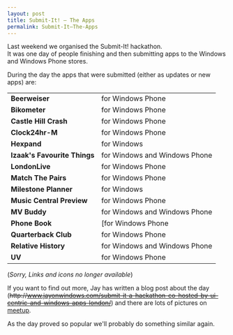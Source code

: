 ```yaml
---
layout: post
title: Submit-It! – The Apps
permalink: Submit-It–The-Apps
---
```


Last weekend we organised the Submit-It! hackathon.  
It was one day of people finishing and then submitting apps to the Windows and Windows Phone stores.

During the day the apps that were submitted (either as updates or new apps) are:

|     |     |
| --- | --- |
| **Beerweiser** | for Windows Phone  |
| **Bikometer** | for Windows Phone |
| **Castle Hill Crash** | for Windows Phone |
| **Clock24hr-M** | for Windows Phone |
| **Hexpand** | for Windows |
| **Izaak's Favourite Things** | for Windows and Windows Phone |
| **LondonLive** | for Windows Phone  |
| **Match The Pairs** | for Windows Phone  |
| **Milestone Planner** | for Windows |
| **Music Central Preview** | for Windows Phone |
| **MV Buddy** | for Windows and Windows Phone |
| **Phone Book** | [for Windows Phone |
| **Quarterback Club** | for Windows Phone |
| **Relative History** | for Windows and Windows Phone |
| **UV** | for Windows Phone |

(_Sorry, Links and icons no longer available_)

If you want to find out more, Jay has written a blog post about the day (~~http&#58;&#47;&#47;www.jayonwindows.com/submit-it-a-hackathon-co-hosted-by-ui-centric-and-windows-apps-london/~~) and there are lots of pictures on [meetup](http://www.meetup.com/wpuguk/photos/26068204/).

As the day proved so popular we'll probably do something similar again.
